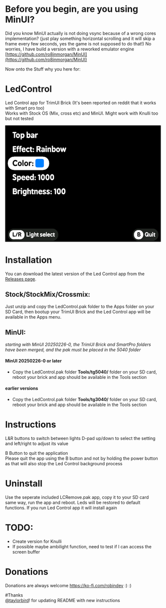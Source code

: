 # Before you begin, are you using MinUI?
    
Did you know MinUI actually is not doing vsync because of a wrong cores implementation? (just play something horizontal scrolling and it will skip a frame every few seconds, yes the game is not supposed to do that!) 
No worries, I have build a version with a reworked emulator engine
[https://github.com/ro8inmorgan/MinUI](https://github.com/ro8inmorgan/MinUI)

Now onto the Stuff why you here for:
    
# LedControl

Led Control app for TrimUI Brick (It's been reported on reddit that it works with Smart pro too)  
Works with Stock OS (Mix, cross etc) and MinUI. Might work with Knulli too but not tested

![alt text](screenshot.png "Screenshot LedControl")

# Installation

You can download the latest version of the Led Control app from the [Releases page](https://github.com/ro8inmorgan/LedControl/releases).

## Stock/StockMix/Crossmix:

Just unzip and copy the LedControl.pak folder to the Apps folder on your SD Card, then bootup your TrimUI Brick and the Led Control app will be available in the Apps menu.

## MinUI:

_starting with MinUI 20250226-0, the TrimUI Brick and SmartPro folders have been merged, and the pak must be placed in the 5040 folder_

#### MinUI 20250226-0 or later

- Copy the LedControl.pak folder **Tools/tg5040/** folder on your SD card, reboot your brick and app should be available in the Tools section

#### earlier versions

- Copy the LedControl.pak folder **Tools/tg3040/** folder on your SD card, reboot your brick and app should be available in the Tools section

# Instructions

L&R buttons to switch between lights
D-pad up/down to select the setting and left/right to adjust its value

B Button to quit the application  
Please quit the app using the B button and not by holding the power button as that will also stop the Led Control background process

# Uninstall

Use the seperate included LCRemove.pak app, copy it to your SD card same way, run the app and reboot. Leds will be restored to default functions. If you run Led Control app it will install again

# TODO:

- Create version for Knulli
- If possible maybe ambilight function, need to test if I can access the screen buffer

# Donations

Donations are always welcome https://ko-fi.com/robindev :) :)

#Thanks   
[@taylorbird](https://github.com/taylorbird)! for updating README with new instructions
